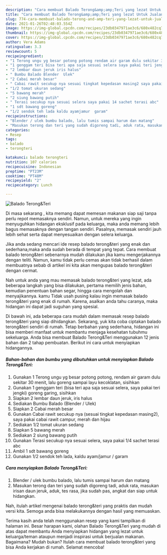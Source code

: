 ```yaml
---
description: "Cara membuat Balado Terong&amp;amp;Teri yang lezat Untuk Jualan"
title: "Cara membuat Balado Terong&amp;amp;Teri yang lezat Untuk Jualan"
slug: 774-cara-membuat-balado-terong-and-amp-teri-yang-lezat-untuk-jualan
date: 2021-01-26T02:48:03.554Z
image: https://img-global.cpcdn.com/recipes/23db0347971ae3c6/680x482cq70/balado-terongteri-foto-resep-utama.jpg
thumbnail: https://img-global.cpcdn.com/recipes/23db0347971ae3c6/680x482cq70/balado-terongteri-foto-resep-utama.jpg
cover: https://img-global.cpcdn.com/recipes/23db0347971ae3c6/680x482cq70/balado-terongteri-foto-resep-utama.jpg
author: Vera Adams
ratingvalue: 3.3
reviewcount: 5
recipeingredient:
- "1 Terong ungu yg besar potong potong rendam air garam dulu sekitar 30 menit lalu goreng sampai layu kecoklatan sisihkan"
- "1 genggam teri bisa teri apa saja sesuai selera saya pakai teri jengki goreng garing sisihkan"
- "2 lembar daun jeruk iris halus"
- " Bumbu Balado Blender  Ulek"
- "2 Cabai merah besar"
- " Cabai rawit secukup nya sesuai tingkat kepedasan masing2 saya pakai cabai rawit campur merah dan hijau"
- "1/2 tomat ukuran sedang"
- "5 bawang merah"
- "2 siung bawang putih"
- " Terasi secukup nya sesuai selera saya pakai 14 sachet terasi abc"
- "1 sdt bawang goreng"
- "1/2 sendok teh lada kaldu ayamjamur  garam"
recipeinstructions:
- "Blender / ulek bumbu balado, lalu tumis sampai harum dan matang"
- "Masukan terong dan teri yang sudah digoreng tadi, aduk rata, masukan irisan daun jeruk, aduk, tes rasa, jika sudah pas, angkat dan siap untuk hidangkan."
categories:
- Resep
tags:
- balado
- terongteri

katakunci: balado terongteri 
nutrition: 107 calories
recipecuisine: Indonesian
preptime: "PT23M"
cooktime: "PT48M"
recipeyield: "2"
recipecategory: Lunch

---
```



![Balado Terong&amp;Teri](https://img-global.cpcdn.com/recipes/23db0347971ae3c6/680x482cq70/balado-terongteri-foto-resep-utama.jpg)

Di masa  sekarang , kita memang dapat memesan makanan siap saji tanpa perlu repot memasaknya sendiri. Namun, untuk mereka yang ingin menyuguhkan hidangan eksklusif pada keluarga, maka anda memang lebih bagus memasaknya dengan tangan sendiri. Pasalnya, memasak sendiri jauh lebih sehat serta dapat menyesuaikan dengan selera keluarga.

Jika anda sedang mencari ide resep balado terong&amp;teri yang enak dan sederhana,maka anda sudah berada di tempat yang tepat. Cara membuat balado terong&amp;teri  sebenarnya mudah dilakukan jika kamu mengerjakannya dengan teliti. Namun, kamu tidak perlu cemas akan tidak berhasil dalam membuatnya 
sebab di artikel ini kita akan mengupas balado terong&amp;teri dengan cermat.  



Nah untuk anda yang mau memasak balado terong&amp;teri yang lezat, ada beberapa langkah yang bisa dilakukan, pertama memilih jenis bahan, kemudian penentuan bahan segar, hingga cara mengolah dan menyajikannya. kamu Tidak usah pusing kalau ingin memasak balado terong&amp;teri yang enak di rumah. Karena, asalkan anda  tahu caranya, maka hidangan ini dapat jadi suguhan yang spesial.

Di bawah ini, ada beberapa cara mudah dalam memasak resep balado terong&amp;teri yang siap dihidangkan. Sekarang, yuk kita coba ciptakan balado terong&amp;teri sendiri di rumah. Tetap berbahan yang sederhana, hidangan ini bisa memberi manfaat untuk membantu menjaga kesehatan tubuhmu sekeluarga. Anda bisa membuat Balado Terong&amp;Teri menggunakan 12 jenis bahan dan 2 tahap pembuatan. Berikut ini cara untuk menyiapkan hidangannya.

<!--inarticleads1-->

##### Bahan-bahan dan bumbu yang dibutuhkan untuk menyiapkan Balado Terong&amp;Teri:

1. Gunakan 1 Terong ungu yg besar potong potong, rendam air garam dulu sekitar 30 menit, lalu goreng sampai layu kecoklatan, sisihkan
1. Gunakan 1 genggam teri (bisa teri apa saja sesuai selera, saya pakai teri jengki) goreng garing, sisihkan
1. Siapkan 2 lembar daun jeruk, iris halus
1. Sediakan  Bumbu Balado (Blender / Ulek)
1. Siapkan 2 Cabai merah besar
1. Gunakan  Cabai rawit secukup nya (sesuai tingkat kepedasan masing2), saya pakai cabai rawit campur, merah dan hijau
1. Sediakan 1/2 tomat ukuran sedang
1. Siapkan 5 bawang merah
1. Sediakan 2 siung bawang putih
1. Gunakan  Terasi secukup nya sesuai selera, saya pakai 1/4 sachet terasi abc
1. Ambil 1 sdt bawang goreng
1. Gunakan 1/2 sendok teh lada, kaldu ayam/jamur / garam




<!--inarticleads2-->

##### Cara menyiapkan Balado Terong&amp;Teri:

1. Blender / ulek bumbu balado, lalu tumis sampai harum dan matang
1. Masukan terong dan teri yang sudah digoreng tadi, aduk rata, masukan irisan daun jeruk, aduk, tes rasa, jika sudah pas, angkat dan siap untuk hidangkan.




Nah, itulah artikel mengenai  balado terong&amp;teri  yang praktis dan mudah versi kita. Semoga anda bisa melakukannya dengan hasil yang memuaskan. 

Terima kasih anda telah menggunakan resep yang kami tampilkan di halaman ini. Besar harapan kami, olahan  Balado Terong&amp;Teri yang mudah di atas dapat membantu Anda menyiapkan hidangan yang lezat untuk keluarga/teman ataupun menjadi inspirasi untuk berjualan makanan. Bagaimana? Mudah bukan? Itulah cara membuat balado terong&amp;teri yang bisa Anda kerjakan di rumah. Selamat mencoba!

